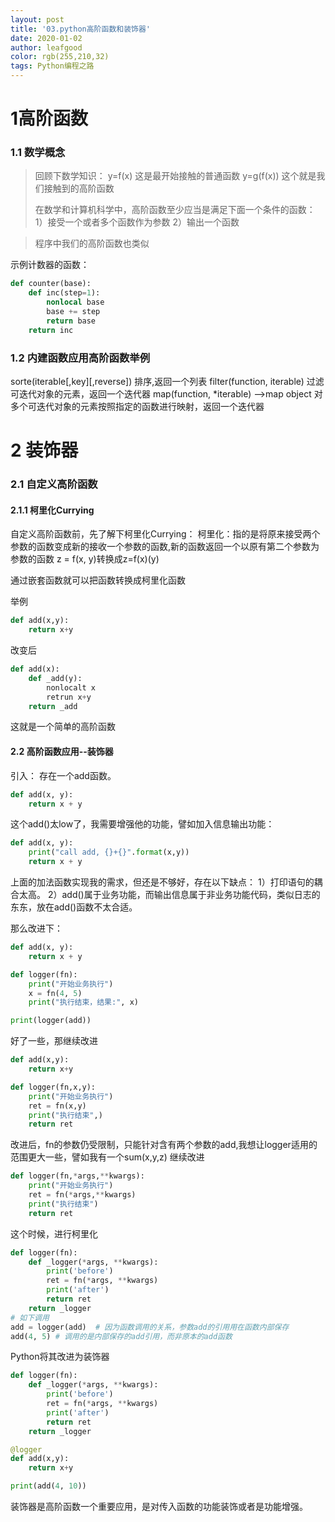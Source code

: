 ```yaml
---
layout: post
title: '03.python高阶函数和装饰器'
date: 2020-01-02
author: leafgood
color: rgb(255,210,32)
tags: Python编程之路
---
```

# 1高阶函数
### 1.1 数学概念
>回顾下数学知识：
>y=f(x) 这是最开始接触的普通函数
>y=g(f(x)) 这个就是我们接触到的高阶函数
>
>在数学和计算机科学中，高阶函数至少应当是满足下面一个条件的函数：
>1）接受一个或者多个函数作为参数
>2）输出一个函数

>程序中我们的高阶函数也类似

示例计数器的函数：
```python
def counter(base):
    def inc(step=1):
        nonlocal base
        base += step
        return base
    return inc
```
###  1.2 内建函数应用高阶函数举例
sorte(iterable[,key][,reverse]) 排序,返回一个列表
filter(function, iterable) 过滤可迭代对象的元素，返回一个迭代器
map(function, *iterable) -->map object  对多个可迭代对象的元素按照指定的函数进行映射，返回一个迭代器



# 2 装饰器
### 2.1 自定义高阶函数
#### 2.1.1 柯里化Currying
自定义高阶函数前，先了解下柯里化Currying：
柯里化：指的是将原来接受两个参数的函数变成新的接收一个参数的函数,新的函数返回一个以原有第二个参数为参数的函数
z = f(x, y)转换成z=f(x)(y)

通过嵌套函数就可以把函数转换成柯里化函数

举例
```python
def add(x,y):
    return x+y
```
改变后
```python
def add(x):
    def _add(y):
        nonlocalt x
        retrun x+y
    return _add
```
这就是一个简单的高阶函数

#### 2.2 高阶函数应用--装饰器
引入：
存在一个add函数。
```python
def add(x, y):
    return x + y
```
这个add()太low了，我需要增强他的功能，譬如加入信息输出功能：
```python
def add(x, y):
    print("call add, {}+{}".format(x,y))
    return x + y
```
上面的加法函数实现我的需求，但还是不够好，存在以下缺点：
1）打印语句的耦合太高。
2）add()属于业务功能，而输出信息属于非业务功能代码，类似日志的东东，放在add()函数不太合适。

那么改进下：
```python
def add(x, y):
    return x + y

def logger(fn):
    print("开始业务执行")
    x = fn(4, 5)
    print("执行结束，结果:", x)

print(logger(add))
```
好了一些，那继续改进
```python
def add(x,y):
    return x+y

def logger(fn,x,y):
    print("开始业务执行")
    ret = fn(x,y)
    print("执行结束",)
    return ret
```
改进后，fn的参数仍受限制，只能针对含有两个参数的add,我想让logger适用的范围更大一些，譬如我有一个sum(x,y,z)
继续改进
```python
def logger(fn,*args,**kwargs):
    print("开始业务执行")
    ret = fn(*args,**kwargs)
    print("执行结束")
    return ret
```
这个时候，进行柯里化
```python
def logger(fn):
    def _logger(*args, **kwargs):
        print('before')
        ret = fn(*args, **kwargs)
        print('after')
        return ret
    return _logger
# 如下调用
add = logger(add)  # 因为函数调用的关系，参数add的引用用在函数内部保存
add(4, 5) # 调用的是内部保存的add引用，而非原本的add函数
```
Python将其改进为装饰器
```python
def logger(fn):
    def _logger(*args, **kwargs):
        print('before')
        ret = fn(*args, **kwargs)
        print('after')
        return ret
    return _logger

@logger
def add(x,y):
    return x+y

print(add(4, 10))
```

装饰器是高阶函数一个重要应用，是对传入函数的功能装饰或者是功能增强。

